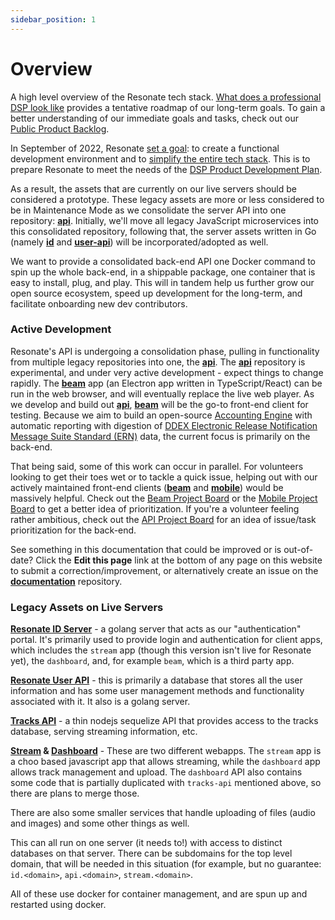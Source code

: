 ```yaml
---
sidebar_position: 1
---
```


# Overview

A high level overview of the Resonate tech stack. [What does a professional DSP look like](https://community.resonate.coop/t/resonate-what-does-a-professional-dsp-look-like/2837) provides a tentative roadmap of our long-term goals. To gain a better understanding of our immediate goals and tasks, check out our [Public Product Backlog](https://mattermost.resonate.coop/plugins/focalboard/workspace/gr3aqjbmw3d7fp3wukfw7hhppr/shared/bzkz3bnxxsbny3doh9aqhqy8cth/vzfpkzytdq3rkfjjwzagshoyrho?r=kwx8xtyxwcpmqsnh67iz8x74p7a).

In September of 2022, Resonate [set a goal](https://community.resonate.coop/t/dev-decisions-log/3136): to create a functional development environment and to [simplify the entire tech stack](https://mattermost.resonate.coop/boards/workspace/gr3aqjbmw3d7fp3wukfw7hhppr/bzkz3bnxxsbny3doh9aqhqy8cth/vzfpkzytdq3rkfjjwzagshoyrho/cnxsmedm3p7n8mff6dbda8q5i5y). This is to prepare Resonate to meet the needs of the [DSP Product Development Plan](https://mattermost.resonate.coop/boards/workspace/gr3aqjbmw3d7fp3wukfw7hhppr/bzkz3bnxxsbny3doh9aqhqy8cth/vzfpkzytdq3rkfjjwzagshoyrho/ce533e4ndgjnxxr9xgjri3e9x6y).

As a result, the assets that are currently on our live servers should be considered a prototype. These legacy assets are more or less considered to be in Maintenance Mode as we consolidate the server API into one repository: **[api](https://github.com/resonatecoop/api)**. Initially, we'll move all legacy JavaScript microservices into this consolidated repository, following that, the server assets written in Go (namely **[id](https://github.com/resonatecoop/id)** and **[user-api](https://github.com/resonatecoop/user-api)**) will be incorporated/adopted as well.

We want to provide a consolidated back-end API one Docker command to spin up the whole back-end, in a shippable package, one container that is easy to install, plug, and play. This will in tandem help us further grow our open source ecosystem, speed up development for the long-term, and facilitate onboarding new dev contributors.

### Active Development

Resonate's API is undergoing a consolidation phase, pulling in functionality from multiple legacy repositories into one, the **[api](https://github.com/resonatecoop/api)**. The **[api](https://github.com/resonatecoop/api)** repository is experimental, and under very active development - expect things to change rapidly. The **[beam](https://github.com/resonatecoop/beam)** app (an Electron app written in TypeScript/React) can be run in the web browser, and will eventually replace the live web player. As we develop and build out **[api](https://github.com/resonatecoop/api)**, **[beam](https://github.com/resonatecoop/beam)** will be the go-to front-end client for testing. Because we aim to build an open-source [Accounting Engine](https://community.resonate.coop/t/resonate-what-does-a-professional-dsp-look-like/2837) with automatic reporting with digestion of [DDEX Electronic Release Notification Message Suite Standard (ERN)](https://mattermost.resonate.coop/boards/workspace/gr3aqjbmw3d7fp3wukfw7hhppr/bzkz3bnxxsbny3doh9aqhqy8cth/vzfpkzytdq3rkfjjwzagshoyrho/ccp8xbk8jsjg83xcs6qaauydw6y) data, the current focus is primarily on the back-end.

That being said, some of this work can occur in parallel. For volunteers looking to get their toes wet or to tackle a quick issue, helping out with our actively maintained front-end clients (**[beam](https://github.com/resonatecoop/beam)** and **[mobile](https://github.com/resonatecoop/mobile)**) would be massively helpful. Check out the [Beam Project Board](https://github.com/resonatecoop/beam/projects/1) or the [Mobile Project Board](https://github.com/resonatecoop/mobile/projects/1) to get a better idea of prioritization. If you're a volunteer feeling rather ambitious, check out the [API Project Board](https://github.com/orgs/resonatecoop/projects/11) for an idea of issue/task prioritization for the back-end.

See something in this documentation that could be improved or is out-of-date? Click the **Edit this page** link at the bottom of any page on this website to submit a correction/improvement, or alternatively create an issue on the **[documentation](https://github.com/resonatecoop/documentation)** repository.

### Legacy Assets on Live Servers

**[Resonate ID Server](https://github.com/resonatecoop/id)** - a golang server that acts as our "authentication" portal. It's primarily used to provide login and authentication for client apps, which includes the `stream` app (though this version isn't live for Resonate yet), the `dashboard`, and, for example `beam`, which is a third party app.

**[Resonate User API](https://github.com/resonatecoop/user-api)** - this is primarily a database that stores all the user information and has some user management methods and functionality associated with it. It also is a golang server.

**[Tracks API](https://github.com/resonatecoop/tracks-api)** - a thin nodejs sequelize API that provides access to the tracks database, serving streaming information, etc.

**[Stream](https://github.com/resonatecoop/stream) & [Dashboard](https://github.com/resonatecoop/dashboard)** - These are two different webapps. The `stream` app is a choo based javascript app that allows streaming, while the `dashboard` app allows track management and upload. The `dashboard` API also contains some code that is partially duplicated with `tracks-api` mentioned above, so there are plans to merge those.

There are also some smaller services that handle uploading of files (audio and images) and some other things as well.

This can all run on one server (it needs to!) with access to distinct databases on that server. There can be subdomains for the top level domain, that will be needed in this situation (for example, but no guarantee: `id.<domain>`, `api.<domain>`, `stream.<domain>`.

All of these use docker for container management, and are spun up and restarted using docker.
